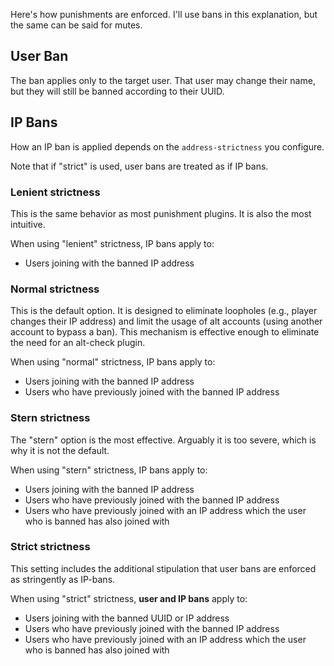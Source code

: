 
Here's how punishments are enforced. I'll use bans in this explanation, but the same can be said for mutes.

## User Ban

The ban applies only to the target user. That user may change their name, but they will still be banned according to their UUID.

## IP Bans

How an IP ban is applied depends on the `address-strictness` you configure.

Note that if "strict" is used, user bans are treated as if IP bans.

### Lenient strictness

This is the same behavior as most punishment plugins. It is also the most intuitive.

When using "lenient" strictness, IP bans apply to:
 * Users joining with the banned IP address

### Normal strictness

This is the default option. It is designed to eliminate loopholes (e.g., player changes their IP address) and limit the usage of alt accounts (using another account to bypass a ban). This mechanism is effective enough to eliminate the need for an alt-check plugin.

When using "normal" strictness, IP bans apply to:
 * Users joining with the banned IP address
 * Users who have previously joined with the banned IP address

### Stern strictness

The "stern" option is the most effective. Arguably it is too severe, which is why it is not the default.

When using "stern" strictness, IP bans apply to:
 * Users joining with the banned IP address
 * Users who have previously joined with the banned IP address
 * Users who have previously joined with an IP address which the user who is banned has also joined with

### Strict strictness

This setting includes the additional stipulation that user bans are enforced as stringently as IP-bans.

When using "strict" strictness, **user and IP bans** apply to:
* Users joining with the banned UUID or IP address
* Users who have previously joined with the banned IP address
* Users who have previously joined with an IP address which the user who is banned has also joined with
